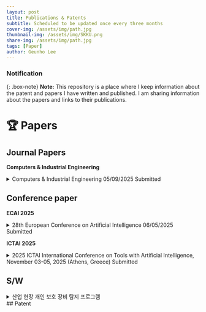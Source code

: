 ```yaml
---
layout: post
title: Publications & Patents
subtitle: Scheduled to be updated once every three months
cover-img: /assets/img/path.jpg
thumbnail-img: /assets/img/SKKU.png
share-img: /assets/img/path.jpg
tags: [Paper]
author: Geunho Lee
---
```


### Notification
{: .box-note}
**Note:** This repository is a place where I keep information about the patent and papers I have written and published. I am sharing information about the papers and links to their publications.

# 🏆 Papers

## Journal Papers

**Computers & Industrial Engineering**

<details markdown="1">
<summary> Computers & Industrial Engineering 05/09/2025  Submitted </summary>
LLM-AP: LLM-Based Anomaly Prediction with Synthetic Time-Series Data Augmentation
[Link](https://factory.skku.edu/factory/research.do?mode=view&articleNo=205913&article.offset=0&articleLimit=10&srSearchVal=%EC%9D%B4%EA%B7%BC%ED%98%B8)  
</details>

## Conference paper

**ECAI 2025**

<details markdown="1">
<summary> 28th European Conference on Artificial Intelligence 06/05/2025  Submitted </summary>
An Improved YOLOv9-Based Object Detection with Attention Mechanism for Personal Protective Equipment Monitoring in Industrial Environments
[Link](https://factory.skku.edu/factory/research.do?mode=list&article.offset=0&articleLimit=10)  
</details>

**ICTAI 2025**

<details markdown="1">
<summary> 2025 ICTAI International Conference on Tools with Artificial Intelligence, November 03-05, 2025 (Athens, Greece)  Submitted </summary>
An Improved YOLOv9-Based Object Detection with Attention Mechanism for Personal Protective Equipment Monitoring in Industrial Environments
[Link](https://factory.skku.edu/factory/research.do?mode=list&article.offset=0&articleLimit=10)  
</details>

## S/W
<details markdown="1">
<summary> 산업 현장 개인 보호 장비 탐지 프로그램 </summary>
-Title of the work(designation): 산업 현장 개인 보호 장비 탐지 프로그램  
-Inventor's name: 이근호, 정종필  
-Types of Works: 컴퓨터프로그램저작물>응용프로그램>산업용 S/W  
-Date of Creation: 2024년 04월 24일  
-Date of Registration: 2025년 4월 17일  
[Link](https://factory.skku.edu/factory/research.do?mode=view&articleNo=201843&article.offset=0&articleLimit=10&srSearchVal=%EC%9D%B4%EA%B7%BC%ED%98%B8)  
</details>
## Patent
